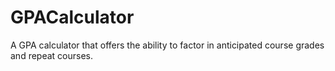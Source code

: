 # GPACalculator
A GPA calculator that offers the ability to factor in anticipated course grades and repeat courses.
